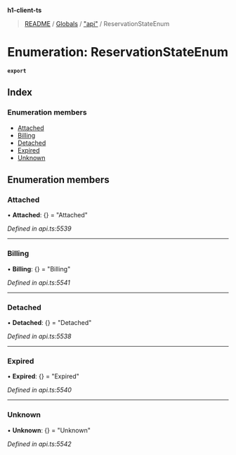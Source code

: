 **h1-client-ts**

> [README](../README.md) / [Globals](../globals.md) / ["api"](../modules/_api_.md) / ReservationStateEnum

# Enumeration: ReservationStateEnum

**`export`** 

## Index

### Enumeration members

* [Attached](_api_.reservationstateenum.md#attached)
* [Billing](_api_.reservationstateenum.md#billing)
* [Detached](_api_.reservationstateenum.md#detached)
* [Expired](_api_.reservationstateenum.md#expired)
* [Unknown](_api_.reservationstateenum.md#unknown)

## Enumeration members

### Attached

•  **Attached**: {} = "Attached"

*Defined in api.ts:5539*

___

### Billing

•  **Billing**: {} = "Billing"

*Defined in api.ts:5541*

___

### Detached

•  **Detached**: {} = "Detached"

*Defined in api.ts:5538*

___

### Expired

•  **Expired**: {} = "Expired"

*Defined in api.ts:5540*

___

### Unknown

•  **Unknown**: {} = "Unknown"

*Defined in api.ts:5542*
